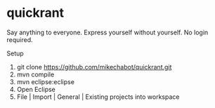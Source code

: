 quickrant
=========

Say anything to everyone. Express yourself without yourself. No login required.

Setup
1. git clone https://github.com/mikechabot/quickrant.git
2. mvn compile
3. mvn eclipse:eclipse
4. Open Eclipse
5. File | Import | General | Existing projects into workspace
